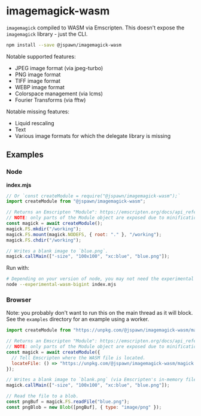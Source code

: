 # imagemagick-wasm

`imagemagick` compiled to WASM via Emscripten. This doesn't expose the `imagemagick` library - just the CLI.

```sh
npm install --save @jspawn/imagemagick-wasm
```

Notable supported features:

- JPEG image format (via jpeg-turbo)
- PNG image format
- TIFF image format
- WEBP image format
- Colorspace management (via lcms)
- Fourier Transforms (via fftw)

Notable missing features:

- Liquid rescaling
- Text
- Various image formats for which the delegate library is missing

## Examples

### Node

**index.mjs**

```javascript
// Or `const createModule = require("@jspawn/imagemagick-wasm");`
import createModule from "@jspawn/imagemagick-wasm";

// Returns an Emscripten "Module": https://emscripten.org/docs/api_reference/module.html
// NOTE: only parts of the Module object are exposed due to minification - see `build.sh`.
const magick = await createModule();
magick.FS.mkdir("/working");
magick.FS.mount(magick.NODEFS, { root: "." }, "/working");
magick.FS.chdir("/working");

// Writes a blank image to `blue.png`.
magick.callMain(["-size", "100x100", "xc:blue", "blue.png"]);
```

Run with:

```sh
# Depending on your version of node, you may not need the experimental flag.
node --experimental-wasm-bigint index.mjs
```

### Browser

Note: you probably don't want to run this on the main thread as it will block. See the `examples` directory for an example using a worker.

```javascript
import createModule from "https://unpkg.com/@jspawn/imagemagick-wasm/magick.mjs";

// Returns an Emscripten "Module": https://emscripten.org/docs/api_reference/module.html
// NOTE: only parts of the Module object are exposed due to minification - see `build.sh`.
const magick = await createModule({
  // Tell Emscripten where the WASM file is located.
  locateFile: () => "https://unpkg.com/@jspawn/imagemagick-wasm/magick.wasm",
});

// Writes a blank image to `blank.png` (via Emscripten's in-memory filesystem).
magick.callMain(["-size", "100x100", "xc:blue", "blue.png"]);

// Read the file to a blob.
const pngBuf = magick.FS.readFile("blue.png");
const pngBlob = new Blob([pngBuf], { type: "image/png" });
```

